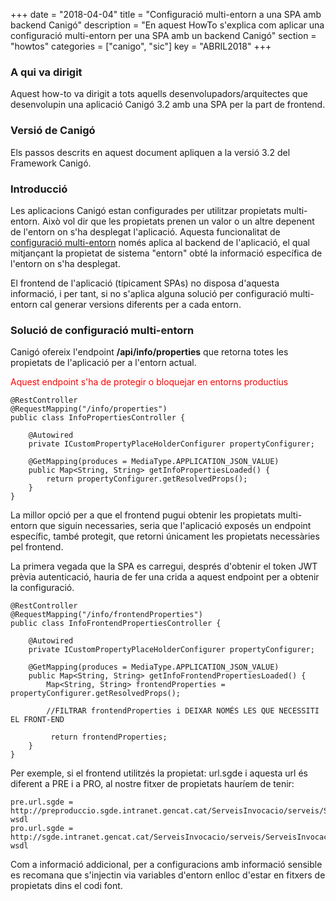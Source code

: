 +++
date = "2018-04-04"
title = "Configuració multi-entorn a una SPA amb backend Canigó"
description = "En aquest HowTo s'explica com aplicar una configuració multi-entorn per una SPA amb un backend Canigó"
section = "howtos"
categories = ["canigo", "sic"]
key = "ABRIL2018"
+++

### A qui va dirigit

Aquest how-to va dirigit a tots aquells desenvolupadors/arquitectes que desenvolupin una aplicació Canigó 3.2 amb una SPA per la part de frontend.

### Versió de Canigó

Els passos descrits en aquest document apliquen a la versió 3.2 del Framework Canigó.

### Introducció

Les aplicacions Canigó estan configurades per utilitzar propietats multi-entorn. Això vol dir que les propietats prenen un valor o un altre depenent de l'entorn on s'ha desplegat l'aplicació.
Aquesta funcionalitat de [configuració multi-entorn](/canigo-fwk-docs/documentacio-per-versions/3.4LTS/3.4.9/moduls/moduls-generals/modul-configuracio/) només aplica al backend de l'aplicació, el qual mitjançant la propietat de sistema "entorn" obté la informació específica de l'entorn on s'ha desplegat.

El frontend de l'aplicació (típicament SPAs) no disposa d'aquesta informació, i per tant, si no s'aplica alguna solució per configuració multi-entorn cal generar versions diferents per a cada entorn.

### Solució de configuració multi-entorn 

Canigó ofereix l'endpoint **/api/info/properties** que retorna totes les propietats de l'aplicació per a l'entorn actual. 

<span style="color:red">Aquest endpoint s'ha de protegir o bloquejar en entorns productius</style>

	@RestController
	@RequestMapping("/info/properties")
	public class InfoPropertiesController {

		@Autowired
		private ICustomPropertyPlaceHolderConfigurer propertyConfigurer;

		@GetMapping(produces = MediaType.APPLICATION_JSON_VALUE)
		public Map<String, String> getInfoPropertiesLoaded() {
			return propertyConfigurer.getResolvedProps();
		}
	}

La millor opció per a que el frontend pugui obtenir les propietats multi-entorn que siguin necessaries, seria que l'aplicació exposés un endpoint específic, també protegit, que retorni únicament les propietats necessàries pel frontend.

La primera vegada que la SPA es carregui, després d'obtenir el token JWT prèvia autenticació, hauria de fer una crida a aquest endpoint per a obtenir la configuració.

	@RestController
	@RequestMapping("/info/frontendProperties")
	public class InfoFrontendPropertiesController {

		@Autowired
		private ICustomPropertyPlaceHolderConfigurer propertyConfigurer;

		@GetMapping(produces = MediaType.APPLICATION_JSON_VALUE)
		public Map<String, String> getInfoFrontendPropertiesLoaded() {
			Map<String, String> frontendProperties = propertyConfigurer.getResolvedProps();

			//FILTRAR frontendProperties i DEIXAR NOMÉS LES QUE NECESSITI EL FRONT-END

			 return frontendProperties;
		}
	}
	
Per exemple, si el frontend utilitzés la propietat: url.sgde i aquesta url és diferent a PRE i a PRO, al nostre fitxer de propietats hauríem de tenir:

	pre.url.sgde = http://preproduccio.sgde.intranet.gencat.cat/ServeisInvocacio/serveis/ServeisInvocacioV2?wsdl
	pro.url.sgde = http://sgde.intranet.gencat.cat/ServeisInvocacio/serveis/ServeisInvocacioV2?wsdl
	
Com a informació addicional, per a configuracions amb informació sensible es recomana que s'injectin via variables d'entorn enlloc d'estar en fitxers de propietats dins el codi font.

